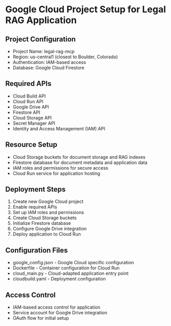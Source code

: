 # Google Cloud Project Setup for Legal RAG Application

## Project Configuration
- Project Name: legal-rag-mcp
- Region: us-central1 (closest to Boulder, Colorado)
- Authentication: IAM-based access
- Database: Google Cloud Firestore

## Required APIs
- Cloud Build API
- Cloud Run API
- Google Drive API
- Firestore API
- Cloud Storage API
- Secret Manager API
- Identity and Access Management (IAM) API

## Resource Setup
- Cloud Storage buckets for document storage and RAG indexes
- Firestore database for document metadata and application data
- IAM roles and permissions for secure access
- Cloud Run service for application hosting

## Deployment Steps
1. Create new Google Cloud project
2. Enable required APIs
3. Set up IAM roles and permissions
4. Create Cloud Storage buckets
5. Initialize Firestore database
6. Configure Google Drive integration
7. Deploy application to Cloud Run

## Configuration Files
- google_config.json - Google Cloud specific configuration
- Dockerfile - Container configuration for Cloud Run
- cloud_main.py - Cloud-adapted application entry point
- cloudbuild.yaml - Deployment configuration

## Access Control
- IAM-based access control for application
- Service account for Google Drive integration
- OAuth flow for initial setup
